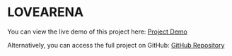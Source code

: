 # LOVEARENA

You can view the live demo of this project here: [Project Demo](https://romance-arcade.netlify.app/)

Alternatively, you can access the full project on GitHub: [GitHub Repository](https://github.com/ayushkp2/LoveArena)
